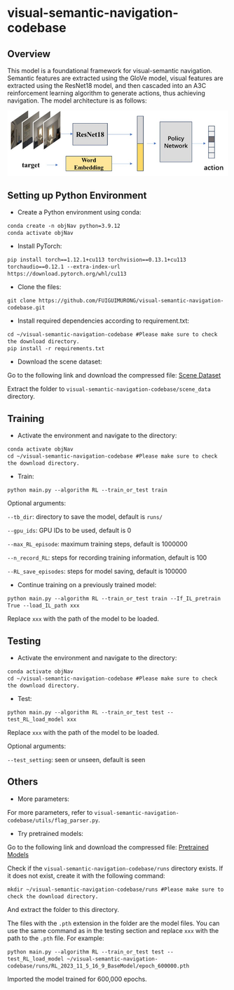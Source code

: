 # visual-semantic-navigation-codebase

## Overview
This model is a foundational framework for visual-semantic navigation. Semantic features are extracted using the GloVe model, visual features are extracted using the ResNet18 model, and then cascaded into an A3C reinforcement learning algorithm to generate actions, thus achieving navigation. The model architecture is as follows:

![overview](./overview.jpg)

## Setting up Python Environment
- Create a Python environment using conda:

```
conda create -n objNav python=3.9.12
conda activate objNav
```
- Install PyTorch:

```
pip install torch==1.12.1+cu113 torchvision==0.13.1+cu113 torchaudio==0.12.1 --extra-index-url https://download.pytorch.org/whl/cu113
```
- Clone the files:

```
git clone https://github.com/FUIGUIMURONG/visual-semantic-navigation-codebase.git
```
- Install required dependencies according to requirement.txt:

```
cd ~/visual-semantic-navigation-codebase #Please make sure to check the download directory.
pip install -r requirements.txt
```
- Download the scene dataset:

Go to the following link and download the compressed file:
[Scene Dataset](https://drive.google.com/file/d/1E3wYlI2dwsg2C1rCqLaMv1W9oVg6ZI9v/view?usp=sharing)

Extract the folder to `visual-semantic-navigation-codebase/scene_data` directory.

## Training
- Activate the environment and navigate to the directory:

```
conda activate objNav
cd ~/visual-semantic-navigation-codebase #Please make sure to check the download directory.
```
- Train:

```
python main.py --algorithm RL --train_or_test train
```
Optional arguments:

 `--tb_dir`: directory to save the model, default is `runs/`

 `--gpu_ids`: GPU IDs to be used, default is 0

 `--max_RL_episode`: maximum training steps, default is 1000000

 `--n_record_RL`: steps for recording training information, default is 100

 `--RL_save_episodes`: steps for model saving, default is 100000

- Continue training on a previously trained model:

```
python main.py --algorithm RL --train_or_test train --If_IL_pretrain True --load_IL_path xxx
```
Replace `xxx` with the path of the model to be loaded.

## Testing
- Activate the environment and navigate to the directory:

```
conda activate objNav
cd ~/visual-semantic-navigation-codebase #Please make sure to check the download directory.
```
- Test:

```
python main.py --algorithm RL --train_or_test test --test_RL_load_model xxx
```
Replace `xxx` with the path of the model to be loaded.

Optional arguments:

 `--test_setting`: seen or unseen, default is seen

## Others
- More parameters:

For more parameters, refer to `visual-semantic-navigation-codebase/utils/flag_parser.py`.
- Try pretrained models:

Go to the following link and download the compressed file:
[Pretrained Models](https://drive.google.com/file/d/179NkAA-gRit_Cp7HdCYZDeNXFsm30Sz4/view?usp=drive_link)


Check if the `visual-semantic-navigation-codebase/runs` directory exists. If it does not exist, create it with the following command:

```
mkdir ~/visual-semantic-navigation-codebase/runs #Please make sure to check the download directory.
```
And extract the folder to this directory.

The files with the `.pth` extension in the folder are the model files. You can use the same command as in the testing section and replace `xxx` with the path to the `.pth` file. For example:

```
python main.py --algorithm RL --train_or_test test --test_RL_load_model ~/visual-semantic-navigation-codebase/runs/RL_2023_11_5_16_9_BaseModel/epoch_600000.pth
```
Imported the model trained for 600,000 epochs.
